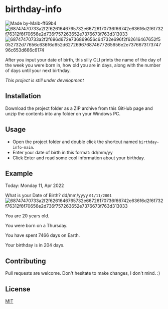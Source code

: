 # birthday-info
![Made by-Malb-ff69b4](https://user-images.githubusercontent.com/74323831/162787734-a5728ba7-59c4-4882-9f92-f08d6740394a.svg)
![68747470733a2f2f6261646765732e66726170736f66742e636f6d2f6f732f76312f6f70656e2d736f757263652e7376673f763d313033](https://user-images.githubusercontent.com/74323831/162788357-d3c9decd-b7bf-4834-95a5-73dc8212fee6.svg)
![68747470733a2f2f696d672e736869656c64732e696f2f62616467652f5052732d77656c636f6d652d627269676874677265656e2e7376673f7374796c653d666c6174](https://user-images.githubusercontent.com/74323831/162788435-14ea7146-4737-40c4-bb22-a3716945fcd3.svg)


After you input your date of birth, this silly CLI prints the name of the day of the week you were born in, how old you are in days, along with the number of days until your next birthday.

*This project is still under development*

## Installation
Download the project folder as a ZIP archive from this GitHub page and unzip the contents into any folder on your Windows PC.

## Usage
- Open the project folder and double click the shortcut named `birthday-info-main`.
- Enter your date of birth in this format: dd/mm/yy
- Click Enter and read some cool information about your birthday.

## Example

Today: Monday 11, Apr 2022

What is your Date of Birth? dd/mm/yyyy `01/11/2001`
![68747470733a2f2f6261646765732e66726170736f66742e636f6d2f6f732f76312f6f70656e2d736f757263652e7376673f763d313033](https://user-images.githubusercontent.com/74323831/162788245-898b86d6-fa36-4352-acfe-251f27a6d9c5.svg)

You are 20 years old.

You were born on a Thursday.

You have spent 7466 days on Earth.

Your birthday is in 204 days.

## Contributing
Pull requests are welcome. Don't hesitate to make changes, I don't mind. :)

## License
[MIT](https://choosealicense.com/licenses/mit/)
